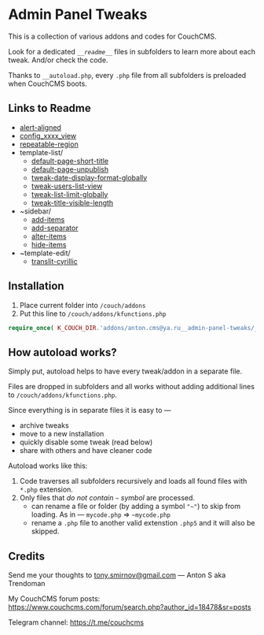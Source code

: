 # Admin Panel Tweaks

This is a collection of various addons and codes for CouchCMS.

Look for a dedicated *`__readme__`* files in subfolders to learn more about each tweak. And/or check the code.

Thanks to `__autoload.php`, every `.php` file from all subfolders is preloaded when CouchCMS boots.

## Links to Readme

- [alert-aligned](alert-aligned/__readme__alert-aligned.md)
- [config_xxxx_view](config_xxxx_view/__readme__clean-up-template-configs.md)
- [repeatable-region](repeatable-region/__readme__repeatable-tweaks.md)
- template-list/
    - [default-page-short-title](template-list/__readme__default-page-short-title.md)
    - [default-page-unpublish](template-list/__readme__default-page-unpublish.md)
    - [tweak-date-display-format-globally](template-list/__readme__tweak-date-display-format-globally.md)
    - [tweak-users-list-view](template-list/__readme__tweak-users-list-view.md)
    - [tweak-list-limit-globally](template-list/__readme__tweak-list-limit-globally.md)
    - [tweak-title-visible-length](template-list/__readme__tweak-title-visible-length.md)
- ~sidebar/
    - [add-items](~sidebar/__readme__add-items.md)
    - [add-separator](~sidebar/__readme__add-separator.md)
    - [alter-items](~sidebar/__readme__alter-items.md)
    - [hide-items](~sidebar/__readme__hide-items.md)
- ~template-edit/
    - [translit-cyrillic](~template-edit/__readme__translit-cyrillic.md)

## Installation

1. Place current folder into `/couch/addons`
2. Put this line to `/couch/addons/kfunctions.php`
```php
require_once( K_COUCH_DIR.'addons/anton.cms@ya.ru__admin-panel-tweaks/__autoload.php' );
```

## How autoload works?

Simply put, autoload helps to have every tweak/addon in a separate file.

Files are dropped in subfolders and all works without adding additional lines to `/couch/addons/kfunctions.php`.

Since everything is in separate files it is easy to &mdash;

+ archive tweaks
+ move to a new installation
+ quickly disable some tweak (read below)
+ share with others and have cleaner code

Autoload works like this:

1. Code traverses all subfolders recursively and loads all found files with `*.php` extension.
2. Only files that *do not contain `~` symbol* are processed.
    - can rename a file or folder (by adding a symbol `"~"`)  to skip from loading. As in &mdash; `mycode.php` &rArr; `~mycode.php`
    - rename a `.php` file to another valid extenstion `.php5` and it will also be skipped.

## Credits

Send me your thoughts to <tony.smirnov@gmail.com> &mdash; Anton S aka Trendoman

My CouchCMS forum posts: https://www.couchcms.com/forum/search.php?author_id=18478&sr=posts

Telegram channel: https://t.me/couchcms
